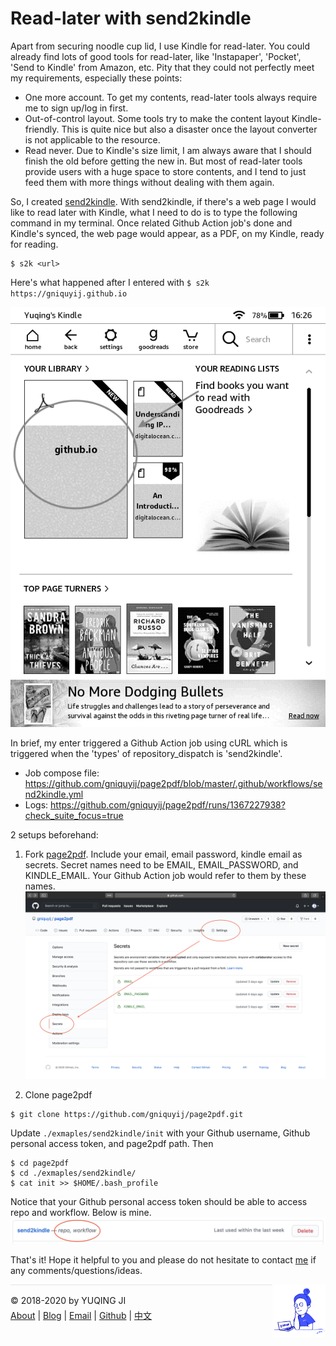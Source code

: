 # Read-later with send2kindle

Apart from securing noodle cup lid, I use Kindle for read-later. 
You could already find lots of good tools for read-later, like 'Instapaper', 'Pocket', 'Send to Kindle' from Amazon, etc. 
Pity that they could not perfectly meet my requirements, especially these points: 
- One more account. To get my contents, read-later tools always require me to sign up/log in first.
- Out-of-control layout. Some tools try to make the content layout Kindle-friendly. This is quite nice but also a disaster once the layout converter is not applicable to the resource.
- Read never. Due to Kindle's size limit, I am always aware that I should finish the old before getting the new in. But most of read-later tools provide users with a huge space to store contents, and I tend to just feed them with more things without dealing with them again.

So, I created [send2kindle](https://github.com/gniquyij/page2pdf/blob/master/.github/workflows/send2kindle.yml).
With send2kindle, if there's a web page I would like to read later with Kindle, what I need to do is to type the following command in my terminal. Once related Github Action job's done and Kindle's synced, the web page would appear, as a PDF, on my Kindle, ready for reading.
```
$ s2k <url>
```
Here's what happened after I entered with `$ s2k https://gniquyij.github.io`

![kindle](./screenshots/kindle.png)

In brief, my enter triggered a Github Action job using cURL which is triggered when the 'types' of repository_dispatch is 'send2kindle'.
- Job compose file: https://github.com/gniquyij/page2pdf/blob/master/.github/workflows/send2kindle.yml
- Logs: https://github.com/gniquyij/page2pdf/runs/1367227938?check_suite_focus=true

2 setups beforehand:

1. Fork [page2pdf](https://github.com/gniquyij/page2pdf). Include your email, email password, kindle email as secrets. 
Secret names need to be EMAIL, EMAIL_PASSWORD, and KINDLE_EMAIL. Your Github Action job would refer to them by these names. 
![github-secrets](./screenshots/github-secrets.png)

2. Clone page2pdf
```
$ git clone https://github.com/gniquyij/page2pdf.git
```
Update `./exmaples/send2kindle/init` with your Github username, Github personal access token, and page2pdf path. Then
```
$ cd page2pdf
$ cd ./exmaples/send2kindle/
$ cat init >> $HOME/.bash_profile
```
Notice that your Github personal access token should be able to access repo and workflow. Below is mine. 
![github-personal-access-token](./screenshots/github-personal-access-token.png)

That's it! Hope it helpful to you and please do not hesitate to contact <a href="mailto:yuqing.ji@outlook.com">me</a> if any comments/questions/ideas. 

<div><a href="https://gniquyij.github.io/daily"><img src="https://github.com/gniquyij/gniquyij.github.io/blob/master/avatar.png?raw=true" style="float:right;width:85px;height:85px"/></a></div><div style="border-top:1px solid #e1e4e8;padding-top:16px"></div>
<div>© 2018-2020 by YUQING JI</div>
<div style="padding-top:0.3em"><a href="https://gniquyij.github.io/en/about">About</a> | <a href="https://gniquyij.github.io/">Blog</a> | <a href="mailto:yuqing.ji@outlook.com">Email</a> | <a href="https://github.com/gniquyij">Github</a> | <a href="https://gniquyij.github.io/zh">中文</a></div>